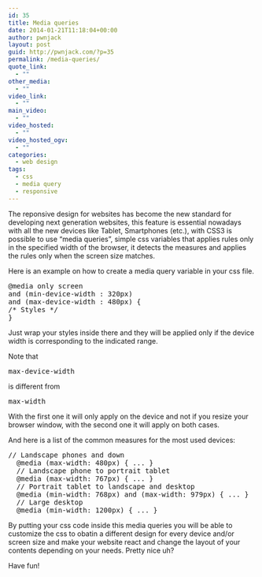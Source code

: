 ```yaml
---
id: 35
title: Media queries
date: 2014-01-21T11:18:04+00:00
author: pwnjack
layout: post
guid: http://pwnjack.com/?p=35
permalink: /media-queries/
quote_link:
  - ""
other_media:
  - ""
video_link:
  - ""
main_video:
  - ""
video_hosted:
  - ""
video_hosted_ogv:
  - ""
categories:
  - web design
tags:
  - css
  - media query
  - responsive
---
```

The reponsive design for websites has become the new standard for developing next generation websites, this feature is essential nowadays with all the new devices like Tablet, Smartphones (etc.), with CSS3 is possible to use &#8220;media queries&#8221;, simple css variables that applies rules only in the specified width of the browser, it detects the measures and applies the rules only when the screen size matches.

Here is an example on how to create a media query variable in your css file.

<pre class="brush: css; title: ; notranslate" title="">@media only screen
and (min-device-width : 320px)
and (max-device-width : 480px) {
/* Styles */
}
</pre>

Just wrap your styles inside there and they will be applied only if the device width is corresponding to the indicated range.

Note that

<pre class="brush: plain; title: ; notranslate" title="">max-device-width</pre>

is different from

<pre class="brush: plain; title: ; notranslate" title="">max-width</pre>

With the first one it will only apply on the device and not if you resize your browser window, with the second one it will apply on both cases.

And here is a list of the common measures for the most used devices:

<pre class="brush: css; title: ; notranslate" title="">// Landscape phones and down
  @media (max-width: 480px) { ... }
  // Landscape phone to portrait tablet
  @media (max-width: 767px) { ... }
  // Portrait tablet to landscape and desktop
  @media (min-width: 768px) and (max-width: 979px) { ... }
  // Large desktop
  @media (min-width: 1200px) { ... }
</pre>

By putting your css code inside this media queries you will be able to customize the css to obatin a different design for every device and/or screen size and make your website react and change the layout of your contents depending on your needs. Pretty nice uh?

Have fun!